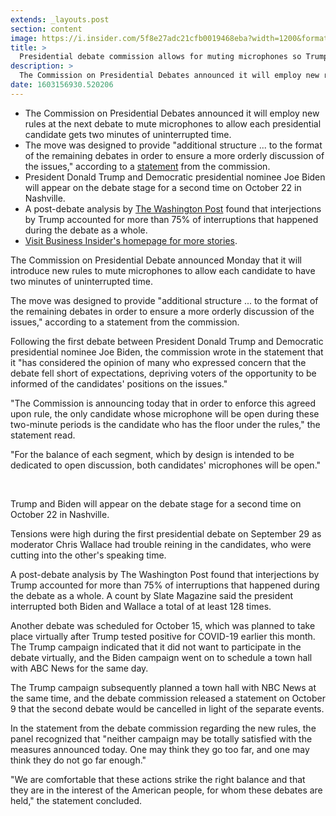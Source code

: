 ```yaml
--- 
extends: _layouts.post 
section: content 
image: https://i.insider.com/5f8e27adc21cfb0019468eba?width=1200&format=jpeg 
title: > 
  Presidential debate commission allows for muting microphones so Trump and Biden can have uninterrupted time 
description: > 
  The Commission on Presidential Debates announced it will employ new rules at the next debate to mute microphones to allow each presidential candidate gets two minutes of uninterrupted time.President Donald Trump and Democratic presidential nominee Joe Biden will appear on the debate stage for a second time on October 22 in Nashville.The Commission on Presidential Debate announced Monday that it will introduce new rules to mute microphones to allow each candidate to have two minutes of uninterrupted time.Trump and Biden will appear on the debate stage for a second time on October 22 in Nashville.Tensions were high during the first presidential debate on September 29 as moderator Chris Wallace had trouble reining in the candidates, who were cutting into the other's speaking time. 
date: 1603156930.520206 
--- 
```

<div><ul class="summary-list">
<li>The Commission on Presidential Debates announced it will employ new rules at the next debate to mute microphones to allow each presidential candidate gets two minutes of uninterrupted time.</li>
<li>The move was designed to provide "additional structure ... to the format of the remaining debates in order to ensure a more orderly discussion of the issues," according to a&#160;<a href="https://twitter.com/ZekeJMiller/status/1318340457601126400/photo/1">statement</a> from the commission.</li>
<li>President Donald Trump and Democratic presidential nominee Joe Biden will appear on the debate stage for a second time on October 22 in Nashville.</li>
<li>A post-debate analysis by <a href="https://www.washingtonpost.com/politics/2020/09/30/trump-was-interrupter-in-chief-tuesdays-debate-it-wasnt-close/">The Washington Post</a> found that interjections by Trump accounted for more than 75% of interruptions that happened during the debate as a whole.</li>
<li><a href="https://www.businessinsider.com/?hprecirc-bullet">Visit Business Insider's homepage for more stories</a>.</li>
</ul>
<p id="gpt-post-election_2020-mobile_in_post_ad-fluid-1" class="ad ad-wrapper fluid in-post only-mobile"></p>

<p id="gpt-post-election_2020-desktop_in_post_ad-fluid-1" class="ad ad-wrapper fluid in-post only-desktop"></p>
<p>The Commission on Presidential Debate announced Monday that it will introduce new rules to mute microphones to allow each candidate to have two minutes of uninterrupted time.</p><p>The move was designed to provide "additional structure ... to the format of the remaining debates in order to ensure a more orderly discussion of the issues," according to a statement from the commission.</p><p>Following the first debate between President Donald Trump and Democratic presidential nominee Joe Biden, the commission wrote in the statement that it "has considered the opinion of many who expressed concern that the debate fell short of expectations, depriving voters of the opportunity to be informed of the candidates' positions on the issues."</p><p>"The Commission is announcing today that in order to enforce this agreed upon rule, the only candidate whose microphone will be open during these two-minute periods is the candidate who has the floor under the rules," the statement read.</p>
<p id="gpt-post-election_2020-mobile_in_post_ad-fluid-2" class="ad ad-wrapper fluid in-post only-mobile"></p>

<p id="gpt-post-election_2020-desktop_in_post_ad-fluid-2" class="ad ad-wrapper fluid in-post only-desktop"></p>
<p>"For the balance of each segment, which by design is intended to be dedicated to open discussion, both candidates' microphones will be open."</p><p>&#160;</p><p>Trump and Biden will appear on the debate stage for a second time on October 22 in Nashville.</p><p>Tensions were high during the first presidential debate on September 29 as moderator Chris Wallace had trouble reining in the candidates, who were cutting into the other's speaking time.</p><p>A post-debate analysis by The Washington Post found that interjections by Trump accounted for more than 75% of interruptions that happened during the debate as a whole. A count by Slate Magazine said the president interrupted both Biden and Wallace a total of at least 128 times.</p>
<p id="gpt-post-election_2020-mobile_in_post_ad-fluid-3" class="ad ad-wrapper fluid in-post only-mobile"></p>

<p id="gpt-post-election_2020-desktop_in_post_ad-fluid-3" class="ad ad-wrapper fluid in-post only-desktop"></p>
<p>Another debate was scheduled for October 15, which was planned to take place virtually after Trump tested positive for COVID-19 earlier this month. The Trump campaign indicated that it did not want to participate in the debate virtually, and the Biden campaign went on to schedule a town hall with ABC News for the same day.</p><p>The Trump campaign subsequently planned a town hall with NBC News at the same time, and the debate commission released a statement on October 9 that the second debate would be cancelled in light of the separate events.</p><p>In the statement from the debate commission regarding the new rules, the panel recognized that "neither campaign may be totally satisfied with the measures announced today. One may think they go too far, and one may think they do not go far enough."</p><p>"We are comfortable that these actions strike the right balance and that they are in the interest of the American people, for whom these debates are held," the statement concluded.</p>
                  </div>